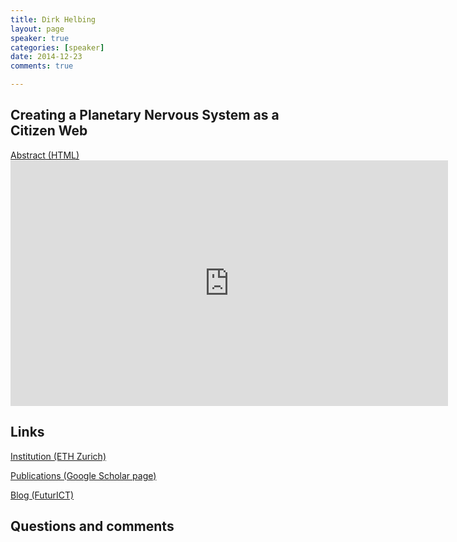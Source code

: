 ```yaml
---
title: Dirk Helbing
layout: page
speaker: true
categories: [speaker]
date: 2014-12-23
comments: true

---
```


## Creating a Planetary Nervous System as a Citizen Web

<div class="button-section">
  <a class="btn btn-default" href="../dirk-abstract">Abstract (HTML)</a>
</div>

<div>
  <iframe width="700" height="393" src="https://www.youtube.com/embed/kvnkoT4CLNk" frameborder="0" allowfullscreen></iframe>
</div>

## Links

[Institution (ETH Zurich)](http://www.coss.ethz.ch)

[Publications (Google Scholar page)](http://scholar.google.com/citations?user=ebrNfPAAAAAJ&hl=en)

[Blog (FuturICT)](http://www.futurict.blogspot.be/)

## Questions and comments




